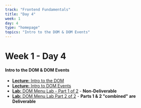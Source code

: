 ```yaml
---
track: "Frontend Fundamentals"
title: "Day 4"
week: 1
day: 4
type: "homepage"
topics: "Intro to the DOM & DOM Events" 
---
```



# Week 1 - Day 4

#### Intro to the DOM & DOM Events
- [**Lecture:** Intro to the DOM](/frontend-fundamentals/week-1/day-4/lecture-materials/intro-to-the-dom/)
- [**Lecture:** Intro to DOM Events](/frontend-fundamentals/week-1/day-4/lecture-materials/intro-to-dom-events/)
- [**Lab:** DOM Menu Lab - Part 1 of 2](/frontend-fundamentals/week-1/day-4/labs/dom-menu-lab-part-1/) - **Non-Deliverable**
- [**Lab:** DOM Menu Lab Part 2 of 2](/frontend-fundamentals/week-1/day-4/labs/dom-menu-lab-part-2/) - **Parts 1 & 2 "combined" are Deliverable**